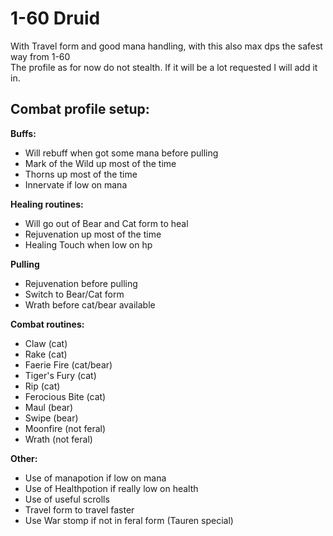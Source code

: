 # 1-60 Druid

With Travel form and good mana handling, with this also max dps the safest way from 1-60  
The profile as for now do not stealth. If it will be a lot requested I will add it in.

## **Combat profile setup:**
**Buffs:**
- Will rebuff when got some mana before pulling
- Mark of the Wild up most of the time
- Thorns up most of the time
- Innervate if low on mana

**Healing routines:**
- Will go out of Bear and Cat form to heal
- Rejuvenation up most of the time
- Healing Touch when low on hp

**Pulling**
- Rejuvenation before pulling
- Switch to Bear/Cat form
- Wrath before cat/bear available 

**Combat routines:**
- Claw (cat)
- Rake (cat)
- Faerie Fire (cat/bear)
- Tiger's Fury (cat)
- Rip (cat)
- Ferocious Bite (cat)
- Maul (bear)
- Swipe (bear)
- Moonfire (not feral)
- Wrath (not feral)

**Other:**
- Use of manapotion if low on mana
- Use of Healthpotion if really low on health
- Use of useful scrolls
- Travel form to travel faster
- Use War stomp if not in feral form (Tauren special)